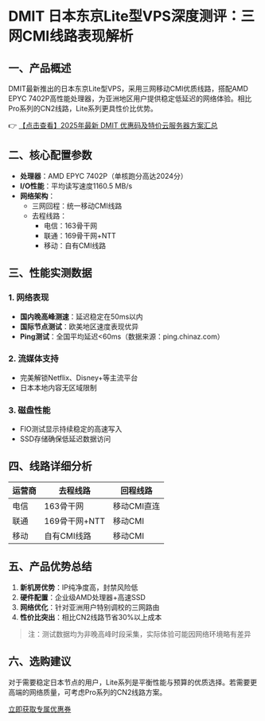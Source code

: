 # DMIT 日本东京Lite型VPS深度测评：三网CMI线路表现解析

## 一、产品概述

DMIT最新推出的日本东京Lite型VPS，采用三网移动CMI优质线路，搭配AMD EPYC 7402P高性能处理器，为亚洲地区用户提供稳定低延迟的网络体验。相比Pro系列的CN2线路，Lite系列更具性价比优势。

👉 [【点击查看】2025年最新 DMIT 优惠码及特价云服务器方案汇总](https://bit.ly/dmit_coupon)

## 二、核心配置参数

- **处理器**：AMD EPYC 7402P（单核跑分高达2024分）
- **I/O性能**：平均读写速度1160.5 MB/s
- **网络架构**：
  - 三网回程：统一移动CMI线路
  - 去程线路：
    - 电信：163骨干网
    - 联通：169骨干网+NTT
    - 移动：自有CMI线路

## 三、性能实测数据

### 1. 网络表现
- **国内晚高峰测速**：延迟稳定在50ms以内
- **国际节点测试**：欧美地区速度表现优异
- **Ping测试**：全国平均延迟<60ms（数据来源：ping.chinaz.com）

### 2. 流媒体支持
- 完美解锁Netflix、Disney+等主流平台
- 日本本地内容无区域限制

### 3. 磁盘性能
- FIO测试显示持续稳定的高速写入
- SSD存储确保低延迟数据访问

## 四、线路详细分析

| 运营商 | 去程线路          | 回程线路       |
|--------|-------------------|----------------|
| 电信   | 163骨干网         | 移动CMI直连    |
| 联通   | 169骨干网+NTT     | 移动CMI        |
| 移动   | 自有CMI线路       | 移动CMI        |

## 五、产品优势总结

1. **新机房优势**：IP纯净度高，封禁风险低
2. **硬件配置**：企业级AMD处理器+高速SSD
3. **网络优化**：针对亚洲用户特别调校的三网路由
4. **性价比突出**：相比CN2线路节省30%以上成本

> 注：测试数据均为非晚高峰时段采集，实际体验可能因网络环境略有差异

## 六、选购建议

对于需要稳定日本节点的用户，Lite系列是平衡性能与预算的优质选择。若需要更高端的网络质量，可考虑Pro系列的CN2线路方案。

[立即获取专属优惠券](https://bit.ly/dmit_coupon)